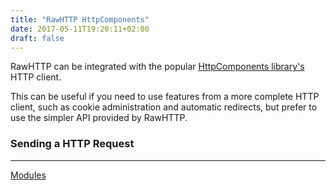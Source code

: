 ```yaml
---
title: "RawHTTP HttpComponents"
date: 2017-05-11T19:20:11+02:00
draft: false
---
```


RawHTTP can be integrated with the popular
[HttpComponents library's](https://hc.apache.org/httpcomponents-client-4.5.x/) HTTP client.

This can be useful if you need to use features from a more complete HTTP client, such as cookie
administration and automatic redirects, but prefer to use the simpler API provided by RawHTTP.

### Sending a HTTP Request

<hr>

[Modules](/rawhttp/rawhttp-modules)